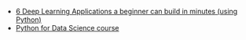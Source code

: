 - [6 Deep Learning Applications a beginner can build in minutes (using Python)](https://www.analyticsvidhya.com/blog/2017/02/6-deep-learning-applications-beginner-python/)
- [Python for Data Science course](https://courses.analyticsvidhya.com/courses/introduction-to-data-science)

